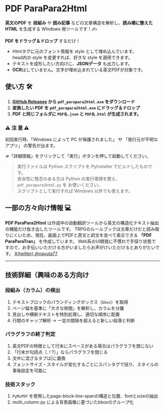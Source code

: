 # PDF ParaPara2Html
**英文のPDF** を **段組み** や **囲み記事** などの文章構造を解析し、**読み順に整えた HTML** を生成する WIndows 用ツールです！✍

**PDF をドラッグ＆ドロップ** するだけ！

- Htmlタグに元のフォント情報を style として埋め込んでいます。<br>head内の style を変更すれば、好きな style を適用できます。
- テキストを成形したい方向けに、**JSONデータ** も出力します。
- **OCR**はしていません。文字が埋め込まれている英文PDFが対象です。

## 使い方 🛠
1. **[GitHub Releases](https://github.com/runequest77/pdf_parapara2html/releases) から `pdf_parapara2html.exe` をダウンロード**
2. **変換したい PDF を `pdf_parapara2html.exe` にドラッグ＆ドロップ**
3. **PDF と同じフォルダに `PDF名.json` と `PDF名.html` が生成されます。**
### ⚠️ 注 意 ⚠️
初回実行時、「Windows によって PC が保護されました」 や 「発行元が不明なアプリ」 の警告が出ます。

⇒「詳細情報」をクリックして「実行」ボタンを押して起動してください。
> 実行ファイルは Python スクリプトを PyInstaller でビルドしたものです。<br>
> 安全性に懸念のある方は Python の実行環境を整え、`pdf_parapara2html.py` を お使いください。<br>
> スクリプトとして実行すれば Windows 以外でも使えます。

## 一部の方々向け情報 💻
**PDF ParaPara2Html** は作成中の自動翻訳ツールから英文の構造化テキスト抽出の機能だけ抜き出したツールです。
TRPGのルールブックは文章だけだと読み取りにくいため、現在、画面上でPDFと原文と訳文を並べて表示できる **「PDF ParaParaTran」** を作成しています。
Web系のUI開発に不慣れで手探り状態ですので、お手伝いいただける方がいましたらお声がけいただけるとありがたいです。
[X(twitter) @nayuta77](https://x.com/nayuta77)


---


## 技術詳細（興味のある方向け
### 段組み（カラム）の検出
1. テキストブロックのバウンディングボックス（`bbox`）を取得  
2. ページ幅を基準に「大きな隙間」を解析し、カラムを分離
3. 見出しや横断テキストを特別処理し、適切な順序に配置
4. 行間のギャップ解析 → 一定の間隔を超えると新しい段落と判断

### パラグラフの終了判定
1. 英文PDFの特徴として行末にスペースがある場合はパラグラフを閉じない
2. 「行末が句読点（. ! ?）」ならパラグラフを閉じる
3. 文中に混ざるタブは|に置換
5. フォントサイズ・スタイルが変化するごとにスパンタグで括り、スタイルの事後設定を可能に

### 技術スタック
1. `PyMuPDF` を使用したpage-block-line-spanの構造と位置、fontとsizeの抽出
2. multi_column.py による背景画像に基づいたbboxのグループ化
